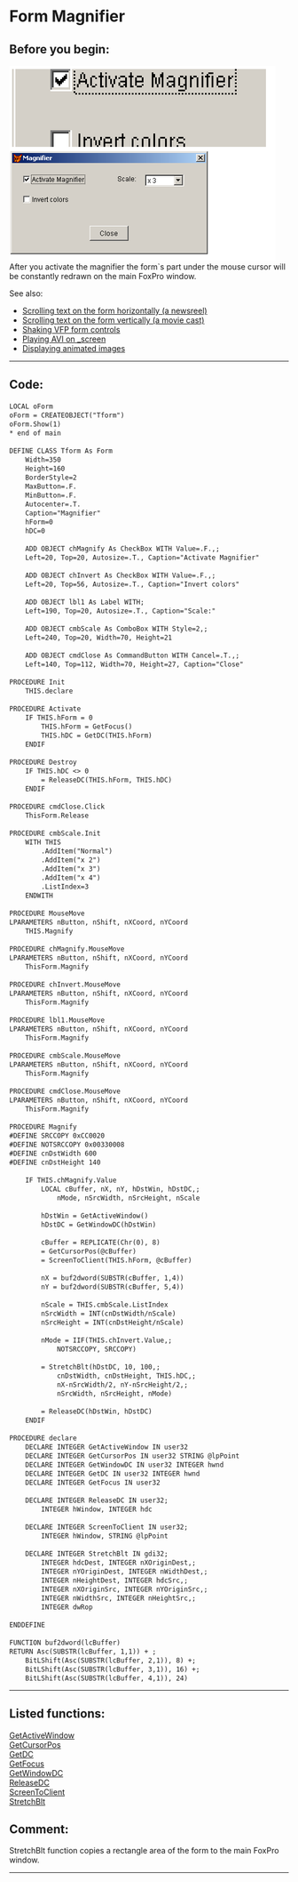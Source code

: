 <link rel="stylesheet" type="text/css" href="../css/win32api.css">  
<link rel="stylesheet" href="https://cdnjs.cloudflare.com/ajax/libs/font-awesome/4.7.0/css/font-awesome.min.css">

# Form Magnifier

## Before you begin:
![](../images/magnifier.png)  
After you activate the magnifier the form`s part under the mouse cursor will be constantly redrawn on the main FoxPro window.  

See also:

* [Scrolling text on the form horizontally (a newsreel)](sample_352.md)  
* [Scrolling text on the form vertically (a movie cast)](sample_354.md)  
* [Shaking VFP form controls](sample_526.md)  
* [Playing AVI on _screen](sample_430.md)  
* [Displaying animated images](sample_355.md)  

  
***  


## Code:
```foxpro  
LOCAL oForm
oForm = CREATEOBJECT("Tform")
oForm.Show(1)
* end of main

DEFINE CLASS Tform As Form
	Width=350
	Height=160
	BorderStyle=2
	MaxButton=.F.
	MinButton=.F.
	Autocenter=.T.
	Caption="Magnifier"
	hForm=0
	hDC=0
	
	ADD OBJECT chMagnify As CheckBox WITH Value=.F.,;
	Left=20, Top=20, Autosize=.T., Caption="Activate Magnifier"

	ADD OBJECT chInvert As CheckBox WITH Value=.F.,;
	Left=20, Top=56, Autosize=.T., Caption="Invert colors"
	
	ADD OBJECT lbl1 As Label WITH;
	Left=190, Top=20, Autosize=.T., Caption="Scale:"
	
	ADD OBJECT cmbScale As ComboBox WITH Style=2,;
	Left=240, Top=20, Width=70, Height=21
	
	ADD OBJECT cmdClose As CommandButton WITH Cancel=.T.,;
	Left=140, Top=112, Width=70, Height=27, Caption="Close"

PROCEDURE Init
	THIS.declare

PROCEDURE Activate
	IF THIS.hForm = 0
		THIS.hForm = GetFocus()
		THIS.hDC = GetDC(THIS.hForm)
	ENDIF

PROCEDURE Destroy
	IF THIS.hDC <> 0
		= ReleaseDC(THIS.hForm, THIS.hDC)
	ENDIF

PROCEDURE cmdClose.Click
	ThisForm.Release

PROCEDURE cmbScale.Init
	WITH THIS
		.AddItem("Normal")
		.AddItem("x 2")
		.AddItem("x 3")
		.AddItem("x 4")
		.ListIndex=3
	ENDWITH

PROCEDURE MouseMove
LPARAMETERS nButton, nShift, nXCoord, nYCoord
	THIS.Magnify

PROCEDURE chMagnify.MouseMove
LPARAMETERS nButton, nShift, nXCoord, nYCoord
	ThisForm.Magnify

PROCEDURE chInvert.MouseMove
LPARAMETERS nButton, nShift, nXCoord, nYCoord
	ThisForm.Magnify

PROCEDURE lbl1.MouseMove
LPARAMETERS nButton, nShift, nXCoord, nYCoord
	ThisForm.Magnify

PROCEDURE cmbScale.MouseMove
LPARAMETERS nButton, nShift, nXCoord, nYCoord
	ThisForm.Magnify

PROCEDURE cmdClose.MouseMove
LPARAMETERS nButton, nShift, nXCoord, nYCoord
	ThisForm.Magnify

PROCEDURE Magnify
#DEFINE SRCCOPY 0xCC0020
#DEFINE NOTSRCCOPY 0x00330008
#DEFINE cnDstWidth 600
#DEFINE cnDstHeight 140

	IF THIS.chMagnify.Value
		LOCAL cBuffer, nX, nY, hDstWin, hDstDC,;
			nMode, nSrcWidth, nSrcHeight, nScale

		hDstWin = GetActiveWindow()
		hDstDC = GetWindowDC(hDstWin)

		cBuffer = REPLICATE(Chr(0), 8)
		= GetCursorPos(@cBuffer)
		= ScreenToClient(THIS.hForm, @cBuffer)

		nX = buf2dword(SUBSTR(cBuffer, 1,4))
		nY = buf2dword(SUBSTR(cBuffer, 5,4))
		
		nScale = THIS.cmbScale.ListIndex
		nSrcWidth = INT(cnDstWidth/nScale)
		nSrcHeight = INT(cnDstHeight/nScale)

		nMode = IIF(THIS.chInvert.Value,;
			NOTSRCCOPY, SRCCOPY)

		= StretchBlt(hDstDC, 10, 100,;
			cnDstWidth, cnDstHeight, THIS.hDC,;
			nX-nSrcWidth/2, nY-nSrcHeight/2,;
			nSrcWidth, nSrcHeight, nMode)
		
		= ReleaseDC(hDstWin, hDstDC)
	ENDIF

PROCEDURE declare
	DECLARE INTEGER GetActiveWindow IN user32
	DECLARE INTEGER GetCursorPos IN user32 STRING @lpPoint
	DECLARE INTEGER GetWindowDC IN user32 INTEGER hwnd
	DECLARE INTEGER GetDC IN user32 INTEGER hwnd
	DECLARE INTEGER GetFocus IN user32

	DECLARE INTEGER ReleaseDC IN user32;
		INTEGER hWindow, INTEGER hdc

	DECLARE INTEGER ScreenToClient IN user32;
		INTEGER hWindow, STRING @lpPoint

	DECLARE INTEGER StretchBlt IN gdi32;
		INTEGER hdcDest, INTEGER nXOriginDest,;
		INTEGER nYOriginDest, INTEGER nWidthDest,;
		INTEGER nHeightDest, INTEGER hdcSrc,;
		INTEGER nXOriginSrc, INTEGER nYOriginSrc,;
		INTEGER nWidthSrc, INTEGER nHeightSrc,;
		INTEGER dwRop

ENDDEFINE

FUNCTION buf2dword(lcBuffer)
RETURN Asc(SUBSTR(lcBuffer, 1,1)) + ;
	BitLShift(Asc(SUBSTR(lcBuffer, 2,1)), 8) +;
	BitLShift(Asc(SUBSTR(lcBuffer, 3,1)), 16) +;
	BitLShift(Asc(SUBSTR(lcBuffer, 4,1)), 24)  
```  
***  


## Listed functions:
[GetActiveWindow](../libraries/user32/GetActiveWindow.md)  
[GetCursorPos](../libraries/user32/GetCursorPos.md)  
[GetDC](../libraries/user32/GetDC.md)  
[GetFocus](../libraries/user32/GetFocus.md)  
[GetWindowDC](../libraries/user32/GetWindowDC.md)  
[ReleaseDC](../libraries/user32/ReleaseDC.md)  
[ScreenToClient](../libraries/user32/ScreenToClient.md)  
[StretchBlt](../libraries/gdi32/StretchBlt.md)  

## Comment:
StretchBlt function copies a rectangle area of the form to the main FoxPro window.  
  
***  

